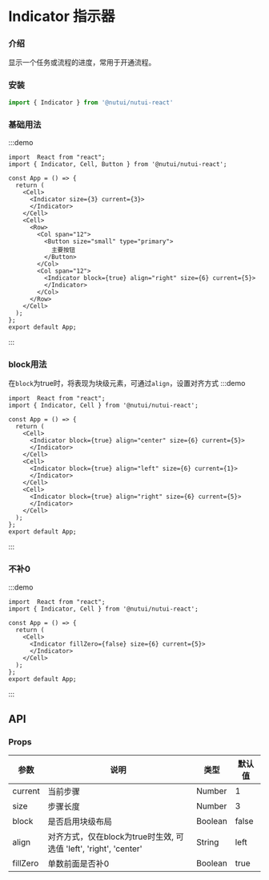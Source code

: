 # Indicator 指示器

### 介绍

显示一个任务或流程的进度，常用于开通流程。

### 安装

```javascript
import { Indicator } from '@nutui/nutui-react'
```
### 基础用法
:::demo
```tsx
import  React from "react";
import { Indicator, Cell, Button } from '@nutui/nutui-react';

const App = () => {
  return (
    <Cell>
      <Indicator size={3} current={3}>
      </Indicator>
    </Cell>
    <Cell>
      <Row>
        <Col span="12">
          <Button size="small" type="primary">
            主要按钮
          </Button>
        </Col>
        <Col span="12">
          <Indicator block={true} align="right" size={6} current={5}>
          </Indicator>
        </Col>
      </Row>
    </Cell>
  );
};
export default App;
```
:::
### block用法
在`block`为true时，将表现为块级元素，可通过`align`，设置对齐方式
:::demo
```tsx
import  React from "react";
import { Indicator, Cell } from '@nutui/nutui-react';

const App = () => {
  return (
    <Cell>
      <Indicator block={true} align="center" size={6} current={5}>
      </Indicator>
    </Cell>
    <Cell>
      <Indicator block={true} align="left" size={6} current={1}>
      </Indicator>
    </Cell>
    <Cell>
      <Indicator block={true} align="right" size={6} current={5}>
      </Indicator>
    </Cell>
  );
};
export default App;
```
:::
### 不补0
:::demo
```tsx
import  React from "react";
import { Indicator, Cell } from '@nutui/nutui-react';

const App = () => {
  return (
    <Cell>
      <Indicator fillZero={false} size={6} current={5}>
      </Indicator>
    </Cell>
  );
};
export default App;
```
:::


## API

### Props

| 参数         | 说明                             | 类型   | 默认值           |
|--------------|----------------------------------|--------|------------------|
| current  | 当前步骤               | Number | 1              |
| size       | 步骤长度                         | Number | 3               |
| block | 是否启用块级布局     | Boolean | false |
| align | 对齐方式，仅在block为true时生效, 可选值 'left', 'right', 'center'| String | left |
| fillZero     | 单数前面是否补0                      | Boolean | true        |
